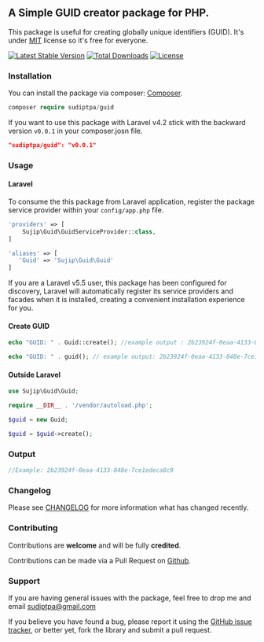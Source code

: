 ## A Simple GUID creator package for PHP.

This package is useful for creating globally unique identifiers (GUID). It's under [MIT](https://github.com/sudiptpa/laravel-guid/blob/master/LICENSE) license so it's free for everyone.

[![Latest Stable Version](https://poser.pugx.org/sudiptpa/guid/v/stable)](https://packagist.org/packages/sudiptpa/guid)
[![Total Downloads](https://poser.pugx.org/sudiptpa/guid/downloads)](https://packagist.org/packages/sudiptpa/guid)
[![License](https://poser.pugx.org/sudiptpa/guid/license)](https://packagist.org/packages/sudiptpa/guid)

### Installation

You can install the package via composer: [Composer](http://getcomposer.org/).

```php
composer require sudiptpa/guid
```
If you want to use this package with Laravel v4.2 stick with the backward version `v0.0.1` in your composer.josn file.

```json
"sudiptpa/guid": "v0.0.1"
```

### Usage

#### Laravel
To consume the this package from Laravel application, register the package service provider within your `config/app.php` file.

```php
'providers' => [
    Sujip\Guid\GuidServiceProvider::class,
]

'aliases' => [
   'Guid' => 'Sujip\Guid\Guid'
]
```
If you are a Laravel v5.5 user, this package has been configured for discovery, Laravel will automatically register its service providers and facades when it is installed, creating a convenient installation experience for you.

#### Create GUID

```php
echo "GUID: " . Guid::create(); //example output : 2b23924f-0eaa-4133-848e-7ce1edeca8c9

echo "GUID: " . guid(); // example output: 2b23924f-0eaa-4133-848e-7ce1edeca8c9

```

#### Outside Laravel

```php
use Sujip\Guid\Guid;

require __DIR__ . '/vendor/autoload.php';

$guid = new Guid;

$guid = $guid->create();

````

### Output

```php
//Example: 2b23924f-0eaa-4133-848e-7ce1edeca8c9

```

### Changelog

Please see [CHANGELOG](https://github.com/sudiptpa/laravel-guid/blob/master/CHANGELOG.md) for more information what has changed recently.

### Contributing

Contributions are **welcome** and will be fully **credited**.

Contributions can be made via a Pull Request on [Github](https://github.com/sudiptpa/laravel-guid).

### Support

If you are having general issues with the package, feel free to drop me and email [sudiptpa@gmail.com](mailto:sudiptpa@gmail.com)

If you believe you have found a bug, please report it using the [GitHub issue tracker](https://github.com/sudiptpa/laravel-guid/issues),
or better yet, fork the library and submit a pull request.

